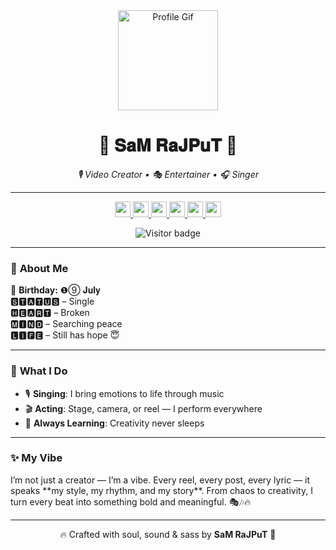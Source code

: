<!-- PROFILE HEADER -->
<div align="center">
  <img src="https://ugc.production.linktr.ee/91484763-2051-4da1-8bf6-9e9060a7af45_New-file-ezgif.com-crop.gif?io=true&size=avatar" height="160" alt="Profile Gif"/>
</div>

<h1 align="center">💫 𝐒𝐚𝐌 𝐑𝐚𝐉𝐏𝐮𝐓 💫</h1>
<p align="center"><i>🎙️ Video Creator • 🎭 Entertainer • 🎧 Singer</i></p>

---

<!-- SOCIAL BADGES -->
<div align="center">

  <a href="https://www.linkedin.com/in/joginder-singh-rajput/" target="_blank">
    <img src="https://img.shields.io/badge/LinkedIn-0077B5?style=for-the-badge&logo=linkedin&logoColor=white" height="25" />
  </a>
  <a href="https://t.me/UniQueErrOr" target="_blank">
    <img src="https://img.shields.io/badge/Telegram-2CA5E0?style=for-the-badge&logo=telegram&logoColor=white" height="25" />
  </a>
  <a href="https://www.facebook.com/Mr.Sa1M" target="_blank">
    <img src="https://img.shields.io/badge/Facebook-1877F2?style=for-the-badge&logo=facebook&logoColor=white" height="25" />
  </a>
  <a href="https://www.instagram.com/unique__error" target="_blank">
    <img src="https://img.shields.io/badge/Instagram-E4405F?style=for-the-badge&logo=instagram&logoColor=white" height="25" />
  </a>
  <a href="https://www.youtube.com/@uniqueerror" target="_blank">
    <img src="https://img.shields.io/badge/YouTube-FF0000?style=for-the-badge&logo=youtube&logoColor=white" height="25" />
  </a>
  <a href="https://x.com/unique_error" target="_blank">
    <img src="https://img.shields.io/badge/Twitter-1DA1F2?style=for-the-badge&logo=twitter&logoColor=white" height="25" />
  </a>

</div>

<!-- VISITOR BADGE -->
<p align="center">
  <img src="https://visitor-badge.laobi.icu/badge?page_id=unique-error.unique-error&" alt="Visitor badge" />
</p>

---

### 🧠 **About Me**

🪩 **Birthday:** ❶➈ 𝐉𝐮𝐥𝐲  
🆂🆃🅰️🆃🆄🆂 – Single  
🅷🅴🅰️🆁🆃 – Broken  
🅼🅸🅽🅳 – Searching peace  
🅻🅸🅵🅴 – Still has hope 😇  

---

### 🎯 **What I Do**

- 🎙️ **Singing**: I bring emotions to life through music  
- 🎬 **Acting**: Stage, camera, or reel — I perform everywhere  
- 💫 **Always Learning**: Creativity never sleeps  

---

### ✨ **My Vibe**

<p align="left">
I’m not just a creator — I’m a vibe.  
Every reel, every post, every lyric — it speaks **my style, my rhythm, and my story**.  
From chaos to creativity, I turn every beat into something bold and meaningful. 🎭🎶🔥  
</p>

---

<p align="center">
  🔥 Crafted with soul, sound & sass by <b>SaM RaJPuT</b> 💙  
</p>
